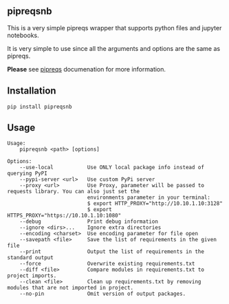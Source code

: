## pipreqsnb

This is a very simple pipreqs wrapper that supports python files and jupyter notebooks.

It is very simple to use since all the arguments and options are the same as pipreqs.

__Please__ see [pipreqs](https://github.com/bndr/pipreqs/) documenation for more information.

## Installation

    pip install pipreqsnb

## Usage


    Usage:
        pipreqsnb <path> [options] 
    
    Options:
        --use-local           Use ONLY local package info instead of querying PyPI
        --pypi-server <url>   Use custom PyPi server
        --proxy <url>         Use Proxy, parameter will be passed to requests library. You can also just set the
                              environments parameter in your terminal:
                              $ export HTTP_PROXY="http://10.10.1.10:3128"
                              $ export HTTPS_PROXY="https://10.10.1.10:1080"
        --debug               Print debug information
        --ignore <dirs>...    Ignore extra directories
        --encoding <charset>  Use encoding parameter for file open
        --savepath <file>     Save the list of requirements in the given file
        --print               Output the list of requirements in the standard output
        --force               Overwrite existing requirements.txt
        --diff <file>         Compare modules in requirements.txt to project imports.
        --clean <file>        Clean up requirements.txt by removing modules that are not imported in project.
        --no-pin              Omit version of output packages.
